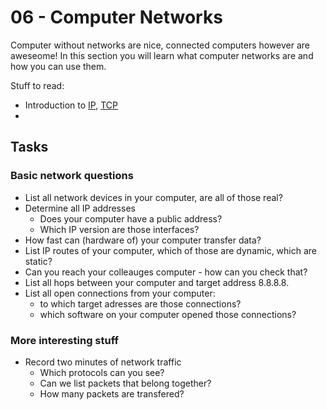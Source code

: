 # 06 - Computer Networks

Computer without networks are nice, connected computers however are aweseome! In this section you will learn what computer networks are and how you can use them.

Stuff to read:
* Introduction to [IP](https://en.wikipedia.org/wiki/Internet_protocol_suite), [TCP](https://en.wikipedia.org/wiki/Transmission_Control_Protocol)
* 

## Tasks

### Basic network questions

* List all network devices in your computer, are all of those real?
* Determine all IP addresses
    * Does your computer have a public address?
    * Which IP version are those interfaces?
* How fast can (hardware of) your computer transfer data?
* List IP routes of your computer, which of those are dynamic, which are static?
* Can you reach your colleauges computer - how can you check that?
* List all hops between your computer and target address 8.8.8.8.
* List all open connections from your computer:
    * to which target adresses are those connections?
    * which software on your computer opened those connections?

### More interesting stuff
* Record two minutes of network traffic
    * Which protocols can you see?
    * Can we list packets that belong together?
    * How many packets are transfered?